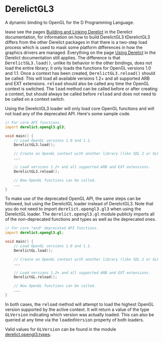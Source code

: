 DerelictGL3
===========

A dynamic binding to OpenGL for the D Programming Language.

lease see the pages [Building and Linking Derelict][1] in the Derelict documentation, for information on how to build DerelictGL3 tDerelictGL3 differs from the other Derelict packages in that there is a two-step load process which is used to mask some platform differences in how the graphics drivers are managed. Everything on the page [Using Derelict][2] in the Derelict documentation still applies. The difference is that <tt>DerelictGL3.load()</tt>, unlike its behavior in the other bindings, does not load the entire library; it only loads the functions for OpenGL versions 1.0 and 1.1. Once a context has been created, <tt>DerelictGL3.reload()</tt> should be called. This will load all available versions 1.2+ and all supported ARB and EXT extensions. <tt>reload</tt> should also be called any time the OpenGL context is switched. The <tt>load</tt> method can be called before or after creating a context, but should always be called before <tt>reload</tt> and does not need to be called on a context switch.

Using the DerelictGL3 loader will only load core OpenGL functions and will not load any of the deprecated API. Here's some sample code.

```D
// For core API functions.
import derelict.opengl3.gl3;

void main() {
    // Load OpenGL versions 1.0 and 1.1.
    DerelictGL3.load();

    // Create an OpenGL context with another library (like SDL 2 or GLFW 3)
    ...

    // Load versions 1.2+ and all supported ARB and EXT extensions.
    DerelictGL3.reload();

    // Now OpenGL functions can be called.
    ...
}
```

To make use of the deprecated OpenGL API, the same steps can be followed, but using the DerelictGL loader instead of DerelictGL3. Note that you do not need to import <tt>derelict.opengl3.gl3</tt> when using the DerelictGL loader. The <tt>derelict.opengl3.gl</tt> module publicly imports all of the non-deprecated functions and types as well as the deprecated ones.
```D
// For core *and* deprecated API functions.
import derelict.opengl3.gl;

void main() {
    // Load OpenGL versions 1.0 and 1.1.
    DerelictGL.load();

    // Create an OpenGL context with another library (like SDL 2 or GLFW 3)
    ...

    // Load versions 1.2+ and all supported ARB and EXT extensions.
    DerelictGL.reload();

    // Now OpenGL functions can be called.
    ...
}
```

In both cases, the <tt>reload</tt> method will attempt to load the highest OpenGL version supported by the active context. It will return a value of the type <tt>GLVersion</tt> indicating which version was actually loaded. This can also be queried at any time via the <tt>loadedVersion</tt> property of both loaders.

Valid values for <tt>GLVersion</tt> can be found in the module [derelict.opengl3.types][3].

[1]: http://derelictorg.github.io/compiling.html
[2]: http://derelictorg.github.io/using.html
[3]: https://github.com/DerelictOrg/DerelictGL3/blob/master/source/derelict/opengl3/types.d#L89

